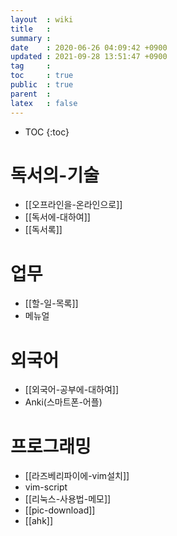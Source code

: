 ```yaml
---
layout  : wiki
title   : 
summary : 
date    : 2020-06-26 04:09:42 +0900
updated : 2021-09-28 13:51:47 +0900
tag     : 
toc     : true
public  : true
parent  : 
latex   : false
---
```


* TOC
{:toc}

# 독서의-기술
* [[오프라인을-온라인으로]]
* [[독서에-대하여]]
* [[독서록]]


# 업무
* [[할-일-목록]]
* 메뉴얼


# 외국어
* [[외국어-공부에-대하여]]
* Anki(스마트폰-어플)


# 프로그래밍
 
* [[라즈베리파이에-vim설치]]
* vim-script
* [[리눅스-사용법-메모]]
* [[pic-download]]
* [[ahk]]

